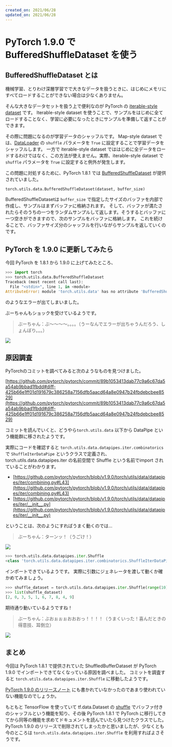 ```yaml
---
created_on: 2021/06/28
updated_on: 2021/06/28
---
```


# PyTorch 1.9.0 で BufferedShuffleDataset を使う

## BufferedShuffleDataset とは

機械学習、とりわけ深層学習でで大きなデータを扱うときに、はじめにメモリにすべてロードすることができない場合は少なくありません。

そんな大きなデータセットを扱う上で便利なのが PyTorch の [iterable-style dataset](https://pytorch.org/docs/stable/data.html#dataset-types) です。
Iterable-style dataset を使うことで、サンプルをはじめに全てロードすることなく、学習に必要になったときにサンプルを準備して返すことができます。
                                                          
その際に問題になるのが学習データのシャッフルです。
Map-style dataset では、[DataLoader](https://pytorch.org/docs/stable/data.html#torch.utils.data.DataLoader) の `shuffle` パラメータを `True` に設定することで学習データをシャッフルします。
一方で iterable-style dataset でははじめに全データをロードするわけではなく、この方法が使えません。実際、iterable-style dataset で `shuffle` パラメータを `True` に設定すると例外が発生します。

この問題に対処するために、PyTorch 1.8.1 では [BufferedShuffleDataset](https://pytorch.org/docs/1.8.1/data.html#torch.utils.data.BufferedShuffleDataset) が提供されていました。

```py
torch.utils.data.BufferedShuffleDataset(dataset, buffer_size)
```

BufferedShuffleDatasetは `buffer_size` で指定したサイズのバッファを内部で作成し、サンプルはまずバッファに格納されます。
そして、バッファが満たされたらそのうちの一つをランダムサンプルして返します。そうするとバッファに一つ空きができますので、次のサンプルをバッファに格納します。
これを続けることで、バッファサイズ分のシャッフルを行いながらサンプルを返していくのです。


## PyTorch を 1.9.0 に更新してみたら

今回 PyTorch を 1.8.1 から 1.9.0 に上げてみたところ、

```py
>>> import torch
>>> torch.utils.data.BufferedShuffleDataset
Traceback (most recent call last):
  File "<stdin>", line 1, in <module>
AttributeError: module 'torch.utils.data' has no attribute 'BufferedShuffleDataset'
```

のようなエラーが出てしまいました。

ぶーちゃんもショックを受けているようです。

> ぶーちゃん：ぶ〜〜〜〜。。。。（うーなんでエラーが出ちゃうんだろう、しょんぼり。。。）

<img src="20210628-01.png">

## 原因調査

PyTorchのコミットを調べてみると次のようなものを見つけました。

[https://github.com/pytorch/pytorch/commit/89b1053413dab77c9a6c67da5a54ab9bbad1fbdd#diff-425b66e1ff01d191679c386258a7156dfb5aacd64a8e0947b24fbdebcbee8529](https://github.com/pytorch/pytorch/commit/89b1053413dab77c9a6c67da5a54ab9bbad1fbdd#diff-425b66e1ff01d191679c386258a7156dfb5aacd64a8e0947b24fbdebcbee8529)

コミットを読んでいくと、どうやら`torch.utils.data` 以下から DataPipe という機能群に移されたようです。

実際にコードを確認すると `torch.utils.data.datapipes.iter.combinatorics` で `ShuffleIterDataPipe` というクラスで定義され、torch.utils.data.datapipes.iter の名前空間で Shuffle という名前でimport されていることがわかります。

* [https://github.com/pytorch/pytorch/blob/v1.9.0/torch/utils/data/datapipes/iter/combining.py#L43](https://github.com/pytorch/pytorch/blob/v1.9.0/torch/utils/data/datapipes/iter/combining.py#L43)
* [https://github.com/pytorch/pytorch/blob/v1.9.0/torch/utils/data/datapipes/iter/__init__.py](https://github.com/pytorch/pytorch/blob/v1.9.0/torch/utils/data/datapipes/iter/__init__.py)

ということは、次のようにすればうまく動くのでは...




> ぶーちゃん：ターンッ！（うごけ！）

<img src="20210628-02.png">

```py
>>> torch.utils.data.datapipes.iter.Shuffle
<class 'torch.utils.data.datapipes.iter.combinatorics.ShuffleIterDataPipe'>
```

インポートできているようです。
実際に引数にジェネレータを渡して動くか確かめてみましょう。

```py
>>> shuffle_dataset = torch.utils.data.datapipes.iter.Shuffle(range(10), buffer_size=3)
>>> list(shuffle_dataset)
[2, 0, 3, 5, 1, 6, 7, 8, 4, 9]
```

期待通り動いているようですね！

> ぶーちゃん：ぶおぉぉぉおおおっ！！！！（うまくいった！喜んだときの得意技、耳倒立）


<img src="20210628-03.png">

## まとめ

今回は PyTorch 1.8.1 で提供されていた ShuffledBufferDataset が PyTorch 1.9.0 でインポートできてなくなっている原因を調べました。
コミットを調査すると `torch.utils.data.datapipes.iter.Shuffle` に移動したようです。

[PyTorch 1.9.0 のリリースノート](https://github.com/pytorch/pytorch/releases/tag/v1.9.0) にも書かれていなかったのであまり使われていない機能なのでしょうか。

もともと TensorFlow を使っていて tf.data.Dataset の [shuffle](https://www.tensorflow.org/api_docs/python/tf/data/Dataset#shuffle)
でバッファ付きのシャッフルという機能を知り、その後 PyTorch 1.8.1 で PyTorch に移行してきてから同等の機能を求めてドキュメントを読んでいたら見つけたクラスでした。
PyTorch 1.9.0 のリリースで削除されてしまったかと思いましたが、少なくとも今のところは `torch.utils.data.datapipes.iter.Shuffle` を利用すればよさそうです。

